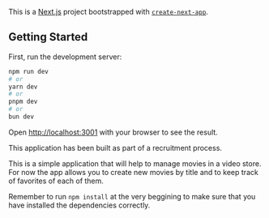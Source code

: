 This is a [Next.js](https://nextjs.org/) project bootstrapped with [`create-next-app`](https://github.com/vercel/next.js/tree/canary/packages/create-next-app).

## Getting Started

First, run the development server:

```bash
npm run dev
# or
yarn dev
# or
pnpm dev
# or
bun dev
```

Open [http://localhost:3001](http://localhost:3001) with your browser to see the result.

This application has been built as part of a recruitment process.

This is a simple application that will help to manage movies in a video store.
For now the app allows you to create new movies by title and to keep track of favorites of each of them.

Remember to run `npm install` at the very beggining to make sure that you have installed the dependencies correctly.

